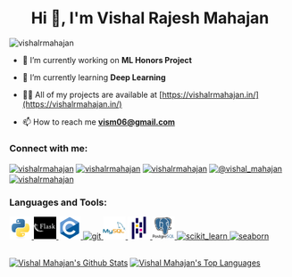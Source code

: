 <h1 align="center">Hi 👋, I'm Vishal Rajesh Mahajan</h1>

<p align="left"> <img src="https://komarev.com/ghpvc/?username=vishalrmahajan&label=Profile%20views&color=0e75b6&style=flat" alt="vishalrmahajan" /> </p>

- 🔭 I’m currently working on **ML Honors Project**

- 🌱 I’m currently learning **Deep Learning**

- 👨‍💻 All of my projects are available at [https://vishalrmahajan.in/](https://vishalrmahajan.in/)
  
- 📫 How to reach me **vism06@gmail.com**

<h3 align="left">Connect with me:</h3>
<p align="left">
<a href="https://twitter.com/vishalrmahajan" target="blank"><img align="center" src="https://raw.githubusercontent.com/rahuldkjain/github-profile-readme-generator/master/src/images/icons/Social/twitter.svg" alt="vishalrmahajan" height="30" width="40" /></a>
<a href="https://linkedin.com/in/vishalrmahajan" target="blank"><img align="center" src="https://raw.githubusercontent.com/rahuldkjain/github-profile-readme-generator/master/src/images/icons/Social/linked-in-alt.svg" alt="vishalrmahajan" height="30" width="40" /></a>
<a href="https://kaggle.com/vishalrmahajan" target="blank"><img align="center" src="https://raw.githubusercontent.com/rahuldkjain/github-profile-readme-generator/master/src/images/icons/Social/kaggle.svg" alt="vishalrmahajan" height="30" width="40" /></a>
<a href="https://medium.com/@vishal_mahajan" target="blank"><img align="center" src="https://raw.githubusercontent.com/rahuldkjain/github-profile-readme-generator/master/src/images/icons/Social/medium.svg" alt="@vishal_mahajan" height="30" width="40" /></a>
<a href="https://www.leetcode.com/vishalrmahajan" target="blank"><img align="center" src="https://raw.githubusercontent.com/rahuldkjain/github-profile-readme-generator/master/src/images/icons/Social/leet-code.svg" alt="vishalrmahajan" height="30" width="40" /></a>
</p>

<h3 align="left">Languages and Tools:</h3>
<p align="left">
  <a href="https://www.python.org" target="_blank" rel="noreferrer">
    <img src="https://raw.githubusercontent.com/devicons/devicon/master/icons/python/python-original.svg" alt="python" width="40" height="40"/>
  </a>
  <a href="https://flask.palletsprojects.com/" target="_blank" rel="noreferrer">
  <img src="https://github.com/VishalRMahajan/VishalRMahajan/blob/1bd531d30a14311d98f8df834566698ceac12ee9/icons/flask.png" alt="flask" width="40" height="40"/>
  </a>
  <a href="https://www.cprogramming.com/" target="_blank" rel="noreferrer">
    <img src="https://raw.githubusercontent.com/devicons/devicon/master/icons/c/c-original.svg" alt="c" width="40" height="40"/>
  </a>
  <a href="https://git-scm.com/" target="_blank" rel="noreferrer">
    <img src="https://www.vectorlogo.zone/logos/git-scm/git-scm-icon.svg" alt="git" width="40" height="40"/>
  </a>
  <a href="https://www.mysql.com/" target="_blank" rel="noreferrer">
    <img src="https://raw.githubusercontent.com/devicons/devicon/master/icons/mysql/mysql-original-wordmark.svg" alt="mysql" width="40" height="40"/>
  </a>
  <a href="https://pandas.pydata.org/" target="_blank" rel="noreferrer">
    <img src="https://raw.githubusercontent.com/devicons/devicon/2ae2a900d2f041da66e950e4d48052658d850630/icons/pandas/pandas-original.svg" alt="pandas" width="40" height="40"/>
  </a>
  <a href="https://www.postgresql.org" target="_blank" rel="noreferrer">
    <img src="https://raw.githubusercontent.com/devicons/devicon/master/icons/postgresql/postgresql-original-wordmark.svg" alt="postgresql" width="40" height="40"/>
  </a>
  <a href="https://scikit-learn.org/" target="_blank" rel="noreferrer">
    <img src="https://upload.wikimedia.org/wikipedia/commons/0/05/Scikit_learn_logo_small.svg" alt="scikit_learn" width="40" height="40"/>
  </a>
  <a href="https://seaborn.pydata.org/" target="_blank" rel="noreferrer">
    <img src="https://seaborn.pydata.org/_images/logo-mark-lightbg.svg" alt="seaborn" width="40" height="40"/>
  </a>
</p>


<br />

<a> 
    <a href="https://github.com/VishalRMahajan"><img alt="Vishal Mahajan's Github Stats" src="https://denvercoder1-github-readme-stats.vercel.app/api?username=VishalRMahajan&count_private=true&theme=algolia" height="192px" width="49.5%"/></a>
  <a href="https://github.com/VishalRMahajan"><img alt="Vishal Mahajan's Top Languages" src="https://denvercoder1-github-readme-stats.vercel.app/api/top-langs/?username=VishalRMahajan&langs_count=8&layout=compact&theme=algolia" height="192px" width="49.5%"/></a>
  <br/>
</a>





